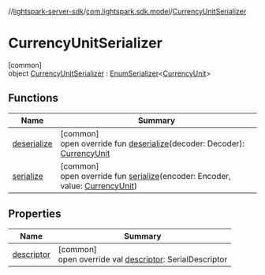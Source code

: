 //[lightspark-server-sdk](../../../index.md)/[com.lightspark.sdk.model](../index.md)/[CurrencyUnitSerializer](index.md)

# CurrencyUnitSerializer

[common]\
object [CurrencyUnitSerializer](index.md) : [EnumSerializer](../../com.lightspark.sdk.util/-enum-serializer/index.md)&lt;[CurrencyUnit](../-currency-unit/index.md)&gt;

## Functions

| Name | Summary |
|---|---|
| [deserialize](../../com.lightspark.sdk.util/-enum-serializer/deserialize.md) | [common]<br>open override fun [deserialize](../../com.lightspark.sdk.util/-enum-serializer/deserialize.md)(decoder: Decoder): [CurrencyUnit](../-currency-unit/index.md) |
| [serialize](index.md#564075295%2FFunctions%2F-1086033721) | [common]<br>open override fun [serialize](index.md#564075295%2FFunctions%2F-1086033721)(encoder: Encoder, value: [CurrencyUnit](../-currency-unit/index.md)) |

## Properties

| Name | Summary |
|---|---|
| [descriptor](../../com.lightspark.sdk.util/-enum-serializer/descriptor.md) | [common]<br>open override val [descriptor](../../com.lightspark.sdk.util/-enum-serializer/descriptor.md): SerialDescriptor |
